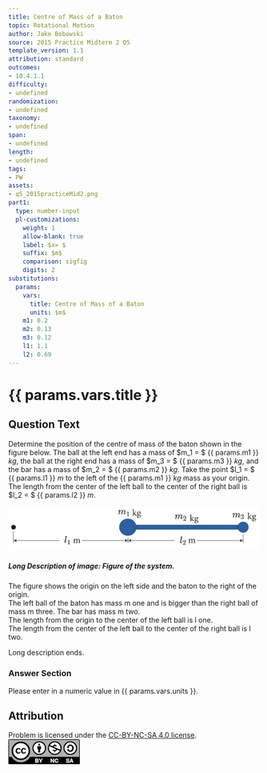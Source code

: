 ```yaml
---
title: Centre of Mass of a Baton
topic: Rotational Motion
author: Jake Bobowski
source: 2015 Practice Midterm 2 Q5
template_version: 1.1
attribution: standard
outcomes:
- 10.4.1.1
difficulty:
- undefined
randomization:
- undefined
taxonomy:
- undefined
span:
- undefined
length:
- undefined
tags:
- PW
assets:
- q5_2015practiceMid2.png
part1:
  type: number-input
  pl-customizations:
    weight: 1
    allow-blank: true
    label: $x= $
    suffix: $m$
    comparison: sigfig
    digits: 2
substitutions:
  params:
    vars:
      title: Centre of Mass of a Baton
      units: $m$
    m1: 0.2
    m2: 0.13
    m3: 0.12
    l1: 1.1
    l2: 0.69
---
```

# {{ params.vars.title }}

## Question Text

Determine the position of the centre of mass of the baton shown in the figure below.
The ball at the left end has a mass of $m_1 = $ {{ params.m1 }} $kg$, the ball at the right end has a mass of $m_3 = $ {{ params.m3 }} $kg$, and the bar has a mass of $m_2 = $ {{ params.m2 }} $kg$.
Take the point $l_1 = $ {{ params.l1 }} $m$ to the left of the {{ params.m1 }} $kg$ mass as your origin.
The length from the center of the left ball to the center of the right ball is $l_2 = $ {{ params.l2 }} $m$.

<img longdesc="Centre of Mass of a Baton.md#desc" alt="Figure of the system." src="q5_2015practiceMid2.png">

<div id="desc">
<h5>Long Description of image: Figure of the system.</h5>
The figure shows the origin on the left side and the baton to the right of the origin.<br>
The left ball of the baton has mass m one and is bigger than the right ball of mass m three. The bar has mass m two.<br>
The length from the origin to the center of the left ball is l one.<br>
The length from the center of the left ball to the center of the right ball is l two.
<p>Long description ends.</p>
<div>

### Answer Section

Please enter in a numeric value in {{ params.vars.units }}.

## Attribution

Problem is licensed under the [CC-BY-NC-SA 4.0 license](https://creativecommons.org/licenses/by-nc-sa/4.0/).<br> ![The Creative Commons 4.0 license requiring attribution-BY, non-commercial-NC, and share-alike-SA license.](https://raw.githubusercontent.com/firasm/bits/master/by-nc-sa.png)